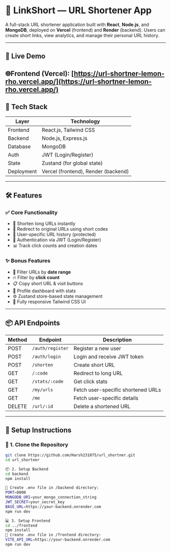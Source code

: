 # 🔗 LinkShort — URL Shortener App

A full-stack URL shortener application built with **React**, **Node.js**, and **MongoDB**, deployed on **Vercel** (frontend) and **Render** (backend). Users can create short links, view analytics, and manage their personal URL history.

---

## 🚀 Live Demo

🌐Frontend (Vercel): [https://url-shortner-lemon-rho.vercel.app/](https://url-shortner-lemon-rho.vercel.app/)
---

## 🧠 Tech Stack

| Layer      | Technology                |
|------------|---------------------------|
| Frontend   | React.js, Tailwind CSS    |
| Backend    | Node.js, Express.js       |
| Database   | MongoDB                   |
| Auth       | JWT (Login/Register)      |
| State      | Zustand (for global state)|
| Deployment | Vercel (frontend), Render (backend) |

---

## 🛠 Features

### ✅ Core Functionality
- 🔗 Shorten long URLs instantly
- 🔁 Redirect to original URLs using short codes
- 👤 User-specific URL history (protected)
- 🔐 Authentication via JWT (Login/Register)
- 📊 Track click counts and creation dates

### ✨ Bonus Features
- 📅 Filter URLs by **date range**
- 🔥 Filter by **click count**
- 📋 Copy short URL & visit buttons
- 📁 Profile dashboard with stats
- ⚙️ Zustand store-based state management
- 🎨 Fully responsive Tailwind CSS UI

---

## 📦 API Endpoints

| Method | Endpoint           | Description                          |
|--------|--------------------|--------------------------------------|
| POST   | `/auth/register`   | Register a new user                  |
| POST   | `/auth/login`      | Login and receive JWT token          |
| POST   | `/shorten`         | Create short URL                     |
| GET    | `/:code`           | Redirect to long URL                 |
| GET    | `/stats/:code`     | Get click stats                      |
| GET    | `/my/urls`         | Fetch user-specific shortened URLs   |
| GET    | `/me`              | Fetch user-specific details          |
| DELETE | `/url/:id`         | Delete a shortened URL               |


---

## 🧰 Setup Instructions

### 🔧 1. Clone the Repository

```bash
git clone https://github.com/Harsh231075/url_shortner.git
cd url_shortner

📦 2. Setup Backend
cd backend
npm install

🔑 Create .env file in /backend directory:
PORT=8000
MONGODB_URI=your_mongo_connection_string
JWT_SECRET=your_secret_key
BASE_URL=https://your-backend.onrender.com
npm run dev

💻 3. Setup Frontend
cd ../frontend
npm install
🔑 Create .env file in /frontend directory:
VITE_API_URL=https://your-backend.onrender.com
npm run dev
